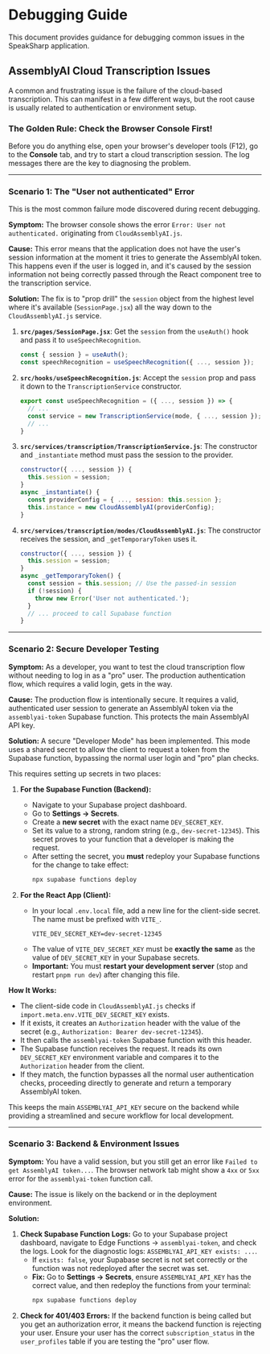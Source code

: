 # Debugging Guide

This document provides guidance for debugging common issues in the SpeakSharp application.

## AssemblyAI Cloud Transcription Issues

A common and frustrating issue is the failure of the cloud-based transcription. This can manifest in a few different ways, but the root cause is usually related to authentication or environment setup.

### The Golden Rule: Check the Browser Console First!

Before you do anything else, open your browser's developer tools (F12), go to the **Console** tab, and try to start a cloud transcription session. The log messages there are the key to diagnosing the problem.

---

### Scenario 1: The "User not authenticated" Error

This is the most common failure mode discovered during recent debugging.

**Symptom:** The browser console shows the error `Error: User not authenticated.` originating from `CloudAssemblyAI.js`.

**Cause:** This error means that the application does not have the user's session information at the moment it tries to generate the AssemblyAI token. This happens even if the user is logged in, and it's caused by the session information not being correctly passed through the React component tree to the transcription service.

**Solution:** The fix is to "prop drill" the `session` object from the highest level where it's available (`SessionPage.jsx`) all the way down to the `CloudAssemblyAI.js` service.

1.  **`src/pages/SessionPage.jsx`**: Get the `session` from the `useAuth()` hook and pass it to `useSpeechRecognition`.
    ```javascript
    const { session } = useAuth();
    const speechRecognition = useSpeechRecognition({ ..., session });
    ```

2.  **`src/hooks/useSpeechRecognition.js`**: Accept the `session` prop and pass it down to the `TranscriptionService` constructor.
    ```javascript
    export const useSpeechRecognition = ({ ..., session }) => {
      // ...
      const service = new TranscriptionService(mode, { ..., session });
      // ...
    }
    ```

3.  **`src/services/transcription/TranscriptionService.js`**: The constructor and `_instantiate` method must pass the session to the provider.
    ```javascript
    constructor({ ..., session }) {
      this.session = session;
    }
    async _instantiate() {
      const providerConfig = { ..., session: this.session };
      this.instance = new CloudAssemblyAI(providerConfig);
    }
    ```

4.  **`src/services/transcription/modes/CloudAssemblyAI.js`**: The constructor receives the session, and `_getTemporaryToken` uses it.
    ```javascript
    constructor({ ..., session }) {
      this.session = session;
    }
    async _getTemporaryToken() {
      const session = this.session; // Use the passed-in session
      if (!session) {
        throw new Error('User not authenticated.');
      }
      // ... proceed to call Supabase function
    }
    ```

---

### Scenario 2: Secure Developer Testing

**Symptom:** As a developer, you want to test the cloud transcription flow without needing to log in as a "pro" user. The production authentication flow, which requires a valid login, gets in the way.

**Cause:** The production flow is intentionally secure. It requires a valid, authenticated user session to generate an AssemblyAI token via the `assemblyai-token` Supabase function. This protects the main AssemblyAI API key.

**Solution:** A secure "Developer Mode" has been implemented. This mode uses a shared secret to allow the client to request a token from the Supabase function, bypassing the normal user login and "pro" plan checks.

This requires setting up secrets in two places:

1.  **For the Supabase Function (Backend):**
    *   Navigate to your Supabase project dashboard.
    *   Go to **Settings -> Secrets**.
    *   Create a **new secret** with the exact name `DEV_SECRET_KEY`.
    *   Set its value to a strong, random string (e.g., `dev-secret-12345`). This secret proves to your function that a developer is making the request.
    *   After setting the secret, you **must** redeploy your Supabase functions for the change to take effect:
        ```bash
        npx supabase functions deploy
        ```

2.  **For the React App (Client):**
    *   In your local `.env.local` file, add a new line for the client-side secret. The name must be prefixed with `VITE_`.
        ```
        VITE_DEV_SECRET_KEY=dev-secret-12345
        ```
    *   The value of `VITE_DEV_SECRET_KEY` must be **exactly the same** as the value of `DEV_SECRET_KEY` in your Supabase secrets.
    *   **Important:** You must **restart your development server** (stop and restart `pnpm run dev`) after changing this file.

**How It Works:**

-   The client-side code in `CloudAssemblyAI.js` checks if `import.meta.env.VITE_DEV_SECRET_KEY` exists.
-   If it exists, it creates an `Authorization` header with the value of the secret (e.g., `Authorization: Bearer dev-secret-12345`).
-   It then calls the `assemblyai-token` Supabase function with this header.
-   The Supabase function receives the request. It reads its own `DEV_SECRET_KEY` environment variable and compares it to the `Authorization` header from the client.
-   If they match, the function bypasses all the normal user authentication checks, proceeding directly to generate and return a temporary AssemblyAI token.

This keeps the main `ASSEMBLYAI_API_KEY` secure on the backend while providing a streamlined and secure workflow for local development.

---

### Scenario 3: Backend & Environment Issues

**Symptom:** You have a valid session, but you still get an error like `Failed to get AssemblyAI token...`. The browser network tab might show a `4xx` or `5xx` error for the `assemblyai-token` function call.

**Cause:** The issue is likely on the backend or in the deployment environment.

**Solution:**

1.  **Check Supabase Function Logs:** Go to your Supabase project dashboard, navigate to Edge Functions -> `assemblyai-token`, and check the logs. Look for the diagnostic logs: `ASSEMBLYAI_API_KEY exists: ...`.
    *   If `exists: false`, your Supabase secret is not set correctly or the function was not redeployed after the secret was set.
    *   **Fix:** Go to **Settings -> Secrets**, ensure `ASSEMBLYAI_API_KEY` has the correct value, and then redeploy the functions from your terminal:
        ```bash
        npx supabase functions deploy
        ```
2.  **Check for 401/403 Errors:** If the backend function is being called but you get an authorization error, it means the backend function is rejecting your user. Ensure your user has the correct `subscription_status` in the `user_profiles` table if you are testing the "pro" user flow.
